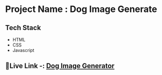 # Project Name : Dog Image Generate  

## Tech Stack

* HTML
* CSS
* Javascript

## 🔗Live Link -: [Dog Image Generator ](https://mayurpatillll.github.io/Dog-Image-Generator-Javascript)



